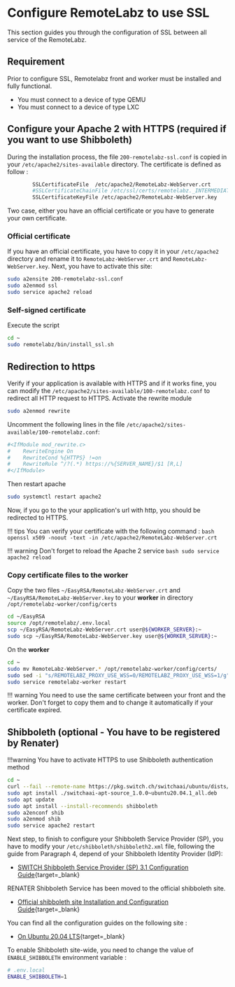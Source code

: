# Configure RemoteLabz to use SSL

This section guides you through the configuration of SSL between all service of the RemoteLabz.

## Requirement
Prior to configure SSL, Remotelabz front and worker must be installed and fully functional. 

- You must connect to a device of type QEMU
- You must connect to a device of type LXC

## Configure your Apache 2 with HTTPS (required if you want to use Shibboleth)

During the installation process, the file `200-remotelabz-ssl.conf` is copied in your `/etc/apache2/sites-available` directory. The certificate is defined as follow :
```bash
        SSLCertificateFile	/etc/apache2/RemoteLabz-WebServer.crt
        #SSLCertificateChainFile /etc/ssl/certs/remotelabz._INTERMEDIATE.cer
        SSLCertificateKeyFile /etc/apache2/RemoteLabz-WebServer.key
```

Two case, either you have an official certificate or you have to generate your own certificate.
### Official certificate

If you have an official certificate, you have to copy it in your `/etc/apache2` directory and rename it to `RemoteLabz-WebServer.crt` and `RemoteLabz-WebServer.key`. Next, you have to activate this site:
```bash
sudo a2ensite 200-remotelabz-ssl.conf
sudo a2enmod ssl
sudo service apache2 reload
```

### Self-signed certificate
Execute the script 
```bash
cd ~
sudo remotelabz/bin/install_ssl.sh
```

## Redirection to https
Verify if your application is available with HTTPS and if it works fine, you can modify the `/etc/apache2/sites-available/100-remotelabz.conf` to redirect all HTTP request to HTTPS. 
Activate the rewrite module
```bash
sudo a2enmod rewrite
```

Uncomment the following lines in the file `/etc/apache2/sites-available/100-remotelabz.conf`:
```bash
#<IfModule mod_rewrite.c>
#    RewriteEngine On
#    RewriteCond %{HTTPS} !=on
#    RewriteRule ^/?(.*) https://%{SERVER_NAME}/$1 [R,L]
#</IfModule>
```
Then restart apache
```bash
sudo systemctl restart apache2
```
Now, if you go to the your application's url with http, you should be redirected to HTTPS.

!!! tips
    You can verify your certificate with the following command : 
    ```bash
    openssl x509 -noout -text -in /etc/apache2/RemoteLabz-WebServer.crt
    ```

!!! warning 
    Don't forget to reload the Apache 2 service
    ```bash
    sudo service apache2 reload
    ```

### Copy certificate files to the worker
Copy the two files `~/EasyRSA/RemoteLabz-WebServer.crt` and `~/EasyRSA/RemoteLabz-WebServer.key` to your **worker** in directory `/opt/remotelabz-worker/config/certs`

```bash
cd ~/EasyRSA
source /opt/remotelabz/.env.local
scp ~/EasyRSA/RemoteLabz-WebServer.crt user@${WORKER_SERVER}:~
sudo scp ~/EasyRSA/RemoteLabz-WebServer.key user@${WORKER_SERVER}:~
```

On the **worker**
```bash
cd ~
sudo mv RemoteLabz-WebServer.* /opt/remotelabz-worker/config/certs/
sudo sed -i "s/REMOTELABZ_PROXY_USE_WSS=0/REMOTELABZ_PROXY_USE_WSS=1/g" /opt/remotelabz-worker/.env.local
sudo service remotelabz-worker restart
```

!!! warning
    You need to use the same certificate between your front and the worker. Don't forget to copy them and to change it automatically if your certificate expired.


## Shibboleth (optional - You have to be registered by Renater)

!!!warning
    You have to activate HTTPS to use Shibboleth authentication method

```bash
cd ~
curl --fail --remote-name https://pkg.switch.ch/switchaai/ubuntu/dists/focal/main/binary-all/misc/switchaai-apt-source_1.0.0~ubuntu20.04.1_all.deb
sudo apt install ./switchaai-apt-source_1.0.0~ubuntu20.04.1_all.deb
sudo apt update
sudo apt install --install-recommends shibboleth
sudo a2enconf shib
sudo a2enmod shib
sudo service apache2 restart
```

Next step, to finish to configure your Shibboleth Service Provider (SP), you have to modify your `/etc/shibboleth/shibboleth2.xml` file, following the guide from Paragraph 4, depend of your Shibboleth Identity Provider (IdP):

 - [SWITCH Shibboleth Service Provider (SP) 3.1 Configuration Guide](https://www.switch.ch/aai/guides/sp/configuration/){target=_blank}
 
RENATER Shibboleth Service has been moved to the official shibboleth site.
 - [Official shibboleth site Installation and Configuration Guide](https://shibboleth.atlassian.net/wiki/spaces/SP3/pages/2065335537/Installation){target=_blank}

You can find all the configuration guides on the following site :

- [On Ubuntu 20.04 LTS](https://www.switch.ch/aai/guides/sp/installation/?os=ubuntu20){target=_blank}

To enable Shibboleth site-wide, you need to change the value of `ENABLE_SHIBBOLETH` environment variable :

```bash
# .env.local
ENABLE_SHIBBOLETH=1
```
